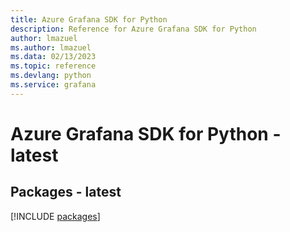```yaml
---
title: Azure Grafana SDK for Python
description: Reference for Azure Grafana SDK for Python
author: lmazuel
ms.author: lmazuel
ms.data: 02/13/2023
ms.topic: reference
ms.devlang: python
ms.service: grafana
---
```

# Azure Grafana SDK for Python - latest
## Packages - latest
[!INCLUDE [packages](grafana-index.md)]